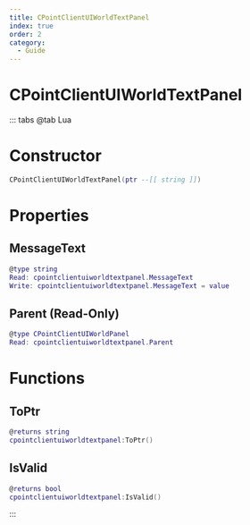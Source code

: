 ```yaml
---
title: CPointClientUIWorldTextPanel
index: true
order: 2
category:
  - Guide
---
```


# CPointClientUIWorldTextPanel

::: tabs
@tab Lua
# Constructor
```lua
CPointClientUIWorldTextPanel(ptr --[[ string ]])
```
# Properties
## MessageText 
```lua
@type string
Read: cpointclientuiworldtextpanel.MessageText
Write: cpointclientuiworldtextpanel.MessageText = value
```
## Parent (Read-Only)
```lua
@type CPointClientUIWorldPanel
Read: cpointclientuiworldtextpanel.Parent
```
# Functions
## ToPtr
```lua
@returns string
cpointclientuiworldtextpanel:ToPtr()
```
## IsValid
```lua
@returns bool
cpointclientuiworldtextpanel:IsValid()
```

:::